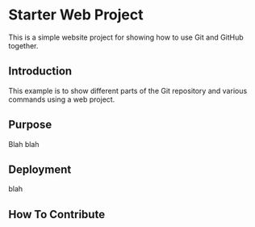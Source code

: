 # Starter Web Project

This is a simple website project for showing how to use Git and GitHub together.

## Introduction

This example is to show different parts of the Git repository and various commands using a web project.

## Purpose

Blah blah

## Deployment

blah

## How To Contribute
